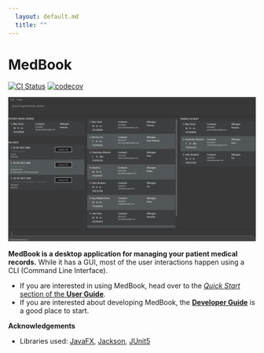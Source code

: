 ```yaml
---
  layout: default.md
  title: ""
---
```


# MedBook

[![CI Status](https://github.com/se-edu/addressbook-level3/workflows/Java%20CI/badge.svg)](https://github.com/se-edu/addressbook-level3/actions)
[![codecov](https://codecov.io/gh/se-edu/addressbook-level3/branch/master/graph/badge.svg)](https://codecov.io/gh/se-edu/addressbook-level3)

![Ui](images/Ui.png)

**MedBook is a desktop application for managing your patient medical records.** While it has a GUI, most of the user interactions happen using a CLI (Command Line Interface).

- If you are interested in using MedBook, head over to the [_Quick Start_ section of the **User Guide**](UserGuide.html#quick-start).
- If you are interested about developing MedBook, the [**Developer Guide**](DeveloperGuide.html) is a good place to start.

**Acknowledgements**

- Libraries used: [JavaFX](https://openjfx.io/), [Jackson](https://github.com/FasterXML/jackson), [JUnit5](https://github.com/junit-team/junit5)

